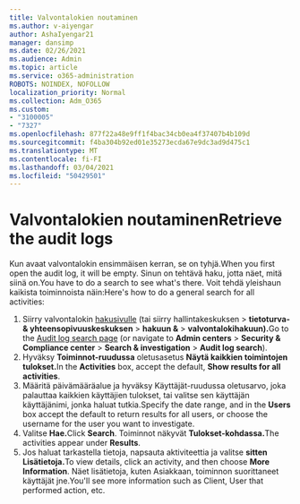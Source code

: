 ```yaml
---
title: Valvontalokien noutaminen
ms.author: v-aiyengar
author: AshaIyengar21
manager: dansimp
ms.date: 02/26/2021
ms.audience: Admin
ms.topic: article
ms.service: o365-administration
ROBOTS: NOINDEX, NOFOLLOW
localization_priority: Normal
ms.collection: Adm_O365
ms.custom:
- "3100005"
- "7327"
ms.openlocfilehash: 877f22a48e9ff1f4bac34cb0ea4f37407b4b109d
ms.sourcegitcommit: f4ba304b92ed01e35273ecda67e9dc3ad9d475c1
ms.translationtype: MT
ms.contentlocale: fi-FI
ms.lasthandoff: 03/04/2021
ms.locfileid: "50429501"
---
```

# <a name="retrieve-the-audit-logs"></a><span data-ttu-id="36788-102">Valvontalokien noutaminen</span><span class="sxs-lookup"><span data-stu-id="36788-102">Retrieve the audit logs</span></span>

<span data-ttu-id="36788-103">Kun avaat valvontalokin ensimmäisen kerran, se on tyhjä.</span><span class="sxs-lookup"><span data-stu-id="36788-103">When you first open the audit log, it will be empty.</span></span> <span data-ttu-id="36788-104">Sinun on tehtävä haku, jotta näet, mitä siinä on.</span><span class="sxs-lookup"><span data-stu-id="36788-104">You have to do a search to see what's there.</span></span> <span data-ttu-id="36788-105">Voit tehdä yleishaun kaikista toiminnoista näin:</span><span class="sxs-lookup"><span data-stu-id="36788-105">Here's how to do a general search for all activities:</span></span>

1. <span data-ttu-id="36788-106">Siirry valvontalokin [hakusivulle](https://protection.office.com/#/unifiedauditlog) (tai siirry hallintakeskuksen   >  **tietoturva- & yhteensopivuuskeskuksen**  >  **hakuun &**  >  **valvontalokihakuun).**</span><span class="sxs-lookup"><span data-stu-id="36788-106">Go to the [Audit log search page](https://protection.office.com/#/unifiedauditlog) (or navigate to  **Admin centers** > **Security & Compliance center** > **Search & investigation** > **Audit log search**).</span></span>
1. <span data-ttu-id="36788-107">Hyväksy **Toiminnot-ruudussa** oletusasetus **Näytä kaikkien toimintojen tulokset.**</span><span class="sxs-lookup"><span data-stu-id="36788-107">In the **Activities** box, accept the default, **Show results for all activities**.</span></span>
1. <span data-ttu-id="36788-108">Määritä päivämääräalue ja hyväksy  Käyttäjät-ruudussa oletusarvo, joka palauttaa kaikkien käyttäjien tulokset, tai valitse sen käyttäjän käyttäjänimi, jonka haluat tutkia.</span><span class="sxs-lookup"><span data-stu-id="36788-108">Specify the date range, and in the **Users** box accept the default to return results for all users, or choose the username for the user you want to investigate.</span></span>
1. <span data-ttu-id="36788-109">Valitse **Hae.**</span><span class="sxs-lookup"><span data-stu-id="36788-109">Click **Search**.</span></span> <span data-ttu-id="36788-110">Toiminnot näkyvät **Tulokset-kohdassa.**</span><span class="sxs-lookup"><span data-stu-id="36788-110">The activities appear under **Results**.</span></span>
1. <span data-ttu-id="36788-111">Jos haluat tarkastella tietoja, napsauta aktiviteettia ja valitse **sitten Lisätietoja.**</span><span class="sxs-lookup"><span data-stu-id="36788-111">To view details, click an activity, and then choose **More Information**.</span></span> <span data-ttu-id="36788-112">Näet lisätietoja, kuten Asiakkaan, toiminnon suorittaneet käyttäjät jne.</span><span class="sxs-lookup"><span data-stu-id="36788-112">You'll see more information such as Client, User that performed action, etc.</span></span>
